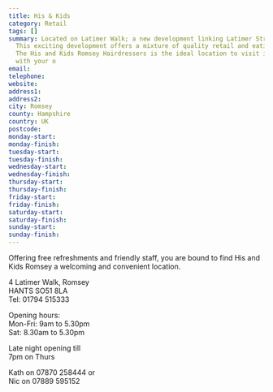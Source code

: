 ```yaml
---
title: His & Kids
category: Retail
tags: []
summary: Located on Latimer Walk; a new development linking Latimer Street and Waitrose.
  This exciting development offers a mixture of quality retail and eating outlets.
  The His and Kids Romsey Hairdressers is the ideal location to visit in conjunction
  with your o
email: 
telephone: 
website: 
address1: 
address2: 
city: Romsey
county: Hampshire
country: UK
postcode: 
monday-start: 
monday-finish: 
tuesday-start: 
tuesday-finish: 
wednesday-start: 
wednesday-finish: 
thursday-start: 
thursday-finish: 
friday-start: 
friday-finish: 
saturday-start: 
saturday-finish: 
sunday-start: 
sunday-finish: 
---
```

Offering free refreshments and friendly staff, you are bound to find His and Kids Romsey a welcoming and convenient location.

4 Latimer Walk, Romsey  
HANTS SO51 8LA  
Tel: 01794 515333

Opening hours:  
Mon-Fri: 9am to 5.30pm  
Sat: 8.30am to 5.30pm

Late night opening till  
7pm on Thurs

Kath on 07870 258444 or  
Nic on 07889 595152

